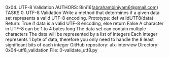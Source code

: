 0x04. UTF-8 Validation
AUTHORS: Bini16(abrahambiniyam6@gmail.com)
TASKS
0. UTF-8 Validation
Write a method that determines if a given data set represents a valid UTF-8 encoding.
Prototype: def validUTF8(data)
Return: True if data is a valid UTF-8 encoding, else return False
A character in UTF-8 can be 1 to 4 bytes long
The data set can contain multiple characters
The data will be represented by a list of integers
Each integer represents 1 byte of data, therefore you only need to handle the 8 least significant bits of each integer
GitHub repository: alx-interview
Directory: 0x04-utf8_validation
File: 0-validate_utf8.py
